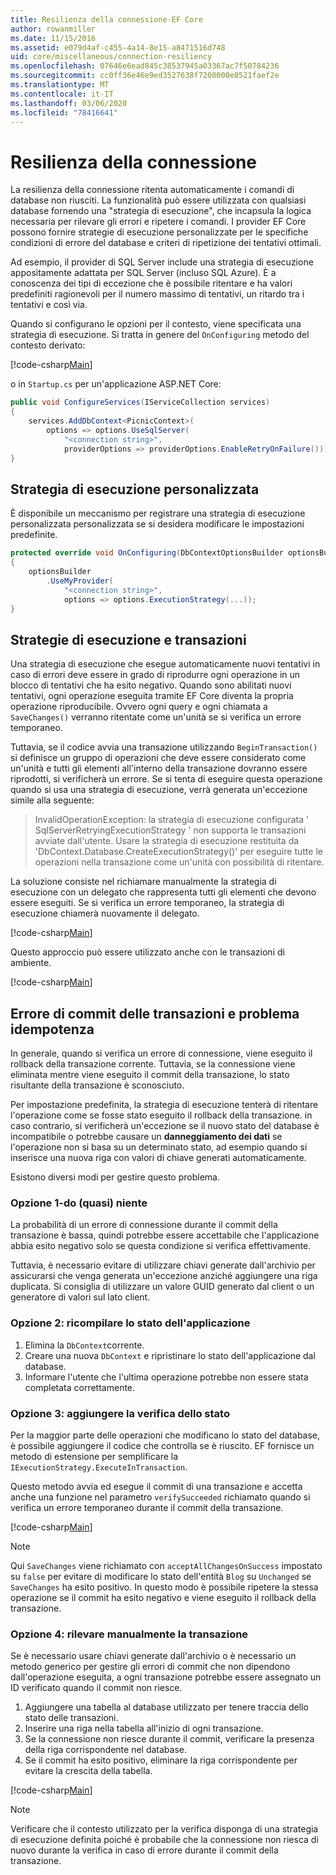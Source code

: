```yaml
---
title: Resilienza della connessione-EF Core
author: rowanmiller
ms.date: 11/15/2016
ms.assetid: e079d4af-c455-4a14-8e15-a8471516d748
uid: core/miscellaneous/connection-resiliency
ms.openlocfilehash: 07646e6ead845c38537945a03367ac7f50784236
ms.sourcegitcommit: cc0ff36e46e9ed3527638f7208000e8521faef2e
ms.translationtype: MT
ms.contentlocale: it-IT
ms.lasthandoff: 03/06/2020
ms.locfileid: "78416641"
---
```

# <a name="connection-resiliency"></a>Resilienza della connessione

La resilienza della connessione ritenta automaticamente i comandi di database non riusciti. La funzionalità può essere utilizzata con qualsiasi database fornendo una "strategia di esecuzione", che incapsula la logica necessaria per rilevare gli errori e ripetere i comandi. I provider EF Core possono fornire strategie di esecuzione personalizzate per le specifiche condizioni di errore del database e criteri di ripetizione dei tentativi ottimali.

Ad esempio, il provider di SQL Server include una strategia di esecuzione appositamente adattata per SQL Server (incluso SQL Azure). È a conoscenza dei tipi di eccezione che è possibile ritentare e ha valori predefiniti ragionevoli per il numero massimo di tentativi, un ritardo tra i tentativi e così via.

Quando si configurano le opzioni per il contesto, viene specificata una strategia di esecuzione. Si tratta in genere del `OnConfiguring` metodo del contesto derivato:

[!code-csharp[Main](../../../samples/core/Miscellaneous/ConnectionResiliency/Program.cs#OnConfiguring)]

o in `Startup.cs` per un'applicazione ASP.NET Core:

``` csharp
public void ConfigureServices(IServiceCollection services)
{
    services.AddDbContext<PicnicContext>(
        options => options.UseSqlServer(
            "<connection string>",
            providerOptions => providerOptions.EnableRetryOnFailure()));
}
```

## <a name="custom-execution-strategy"></a>Strategia di esecuzione personalizzata

È disponibile un meccanismo per registrare una strategia di esecuzione personalizzata personalizzata se si desidera modificare le impostazioni predefinite.

``` csharp
protected override void OnConfiguring(DbContextOptionsBuilder optionsBuilder)
{
    optionsBuilder
        .UseMyProvider(
            "<connection string>",
            options => options.ExecutionStrategy(...));
}
```

## <a name="execution-strategies-and-transactions"></a>Strategie di esecuzione e transazioni

Una strategia di esecuzione che esegue automaticamente nuovi tentativi in caso di errori deve essere in grado di riprodurre ogni operazione in un blocco di tentativi che ha esito negativo. Quando sono abilitati nuovi tentativi, ogni operazione eseguita tramite EF Core diventa la propria operazione riproducibile. Ovvero ogni query e ogni chiamata a `SaveChanges()` verranno ritentate come un'unità se si verifica un errore temporaneo.

Tuttavia, se il codice avvia una transazione utilizzando `BeginTransaction()` si definisce un gruppo di operazioni che deve essere considerato come un'unità e tutti gli elementi all'interno della transazione dovranno essere riprodotti, si verificherà un errore. Se si tenta di eseguire questa operazione quando si usa una strategia di esecuzione, verrà generata un'eccezione simile alla seguente:

> InvalidOperationException: la strategia di esecuzione configurata ' SqlServerRetryingExecutionStrategy ' non supporta le transazioni avviate dall'utente. Usare la strategia di esecuzione restituita da 'DbContext.Database.CreateExecutionStrategy()' per eseguire tutte le operazioni nella transazione come un'unità con possibilità di ritentare.

La soluzione consiste nel richiamare manualmente la strategia di esecuzione con un delegato che rappresenta tutti gli elementi che devono essere eseguiti. Se si verifica un errore temporaneo, la strategia di esecuzione chiamerà nuovamente il delegato.

[!code-csharp[Main](../../../samples/core/Miscellaneous/ConnectionResiliency/Program.cs#ManualTransaction)]

Questo approccio può essere utilizzato anche con le transazioni di ambiente.

[!code-csharp[Main](../../../samples/core/Miscellaneous/ConnectionResiliency/Program.cs#AmbientTransaction)]

## <a name="transaction-commit-failure-and-the-idempotency-issue"></a>Errore di commit delle transazioni e problema idempotenza

In generale, quando si verifica un errore di connessione, viene eseguito il rollback della transazione corrente. Tuttavia, se la connessione viene eliminata mentre viene eseguito il commit della transazione, lo stato risultante della transazione è sconosciuto. 

Per impostazione predefinita, la strategia di esecuzione tenterà di ritentare l'operazione come se fosse stato eseguito il rollback della transazione. in caso contrario, si verificherà un'eccezione se il nuovo stato del database è incompatibile o potrebbe causare un **danneggiamento dei dati** se l'operazione non si basa su un determinato stato, ad esempio quando si inserisce una nuova riga con valori di chiave generati automaticamente.

Esistono diversi modi per gestire questo problema.

### <a name="option-1---do-almost-nothing"></a>Opzione 1-do (quasi) niente

La probabilità di un errore di connessione durante il commit della transazione è bassa, quindi potrebbe essere accettabile che l'applicazione abbia esito negativo solo se questa condizione si verifica effettivamente.

Tuttavia, è necessario evitare di utilizzare chiavi generate dall'archivio per assicurarsi che venga generata un'eccezione anziché aggiungere una riga duplicata. Si consiglia di utilizzare un valore GUID generato dal client o un generatore di valori sul lato client.

### <a name="option-2---rebuild-application-state"></a>Opzione 2: ricompilare lo stato dell'applicazione

1. Elimina la `DbContext`corrente.
2. Creare una nuova `DbContext` e ripristinare lo stato dell'applicazione dal database.
3. Informare l'utente che l'ultima operazione potrebbe non essere stata completata correttamente.

### <a name="option-3---add-state-verification"></a>Opzione 3: aggiungere la verifica dello stato

Per la maggior parte delle operazioni che modificano lo stato del database, è possibile aggiungere il codice che controlla se è riuscito. EF fornisce un metodo di estensione per semplificare la `IExecutionStrategy.ExecuteInTransaction`.

Questo metodo avvia ed esegue il commit di una transazione e accetta anche una funzione nel parametro `verifySucceeded` richiamato quando si verifica un errore temporaneo durante il commit della transazione.

[!code-csharp[Main](../../../samples/core/Miscellaneous/ConnectionResiliency/Program.cs#Verification)]

> [!NOTE]
> Qui `SaveChanges` viene richiamato con `acceptAllChangesOnSuccess` impostato su `false` per evitare di modificare lo stato dell'entità `Blog` su `Unchanged` se `SaveChanges` ha esito positivo. In questo modo è possibile ripetere la stessa operazione se il commit ha esito negativo e viene eseguito il rollback della transazione.

### <a name="option-4---manually-track-the-transaction"></a>Opzione 4: rilevare manualmente la transazione

Se è necessario usare chiavi generate dall'archivio o è necessario un metodo generico per gestire gli errori di commit che non dipendono dall'operazione eseguita, a ogni transazione potrebbe essere assegnato un ID verificato quando il commit non riesce.

1. Aggiungere una tabella al database utilizzato per tenere traccia dello stato delle transazioni.
2. Inserire una riga nella tabella all'inizio di ogni transazione.
3. Se la connessione non riesce durante il commit, verificare la presenza della riga corrispondente nel database.
4. Se il commit ha esito positivo, eliminare la riga corrispondente per evitare la crescita della tabella.

[!code-csharp[Main](../../../samples/core/Miscellaneous/ConnectionResiliency/Program.cs#Tracking)]

> [!NOTE]
> Verificare che il contesto utilizzato per la verifica disponga di una strategia di esecuzione definita poiché è probabile che la connessione non riesca di nuovo durante la verifica in caso di errore durante il commit della transazione.
